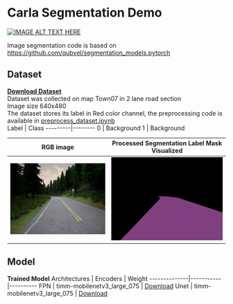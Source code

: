 # Carla Segmentation Demo  
[![IMAGE ALT TEXT HERE](https://img.youtube.com/vi/Hoy_W717_Bo/0.jpg)](https://youtu.be/Hoy_W717_Bo)

Image segmentation code is based on https://github.com/qubvel/segmentation_models.pytorch 

## Dataset
[**Download Dataset**](https://github.com/wtarit/carla-segmentation-demo/releases/download/v0.0.1/Processed_road_dataset.zip)  
Dataset was collected on map Town07 in 2 lane road section  
Image size 640x480  
The dataset stores its label in Red color channel, the preprocessing code is available in [preprocess_dataset.ipynb](https://github.com/wtarit/carla-segmentation-demo/blob/main/preprocess_dataset.ipynb)  
Label    | Class
---------|--------
0        | Background
1        | Background

RGB image             |  Processed Segmentation Label Mask Visualized
:-------------------------:|:-------------------------:
![RGB image](https://raw.githubusercontent.com/wtarit/carla-segmentation-demo/main/img/rgb.png)  |  ![Processed Segmentation Label Mask Visualized](https://raw.githubusercontent.com/wtarit/carla-segmentation-demo/main/img/mask_vis.png)

## Model
**Trained Model**
Architectures | Encoders | Weight
--------------|-----------|----------
FPN | timm-mobilenetv3_large_075 | [Download](https://github.com/wtarit/carla-segmentation-demo/releases/download/v0.0.1/FPN_timm-mobilenetv3_large_075.pth)
Unet | timm-mobilenetv3_large_075 | [Download](https://github.com/wtarit/carla-segmentation-demo/releases/download/v0.0.1/Unet_timm-mobilenetv3_large_075.pth)
